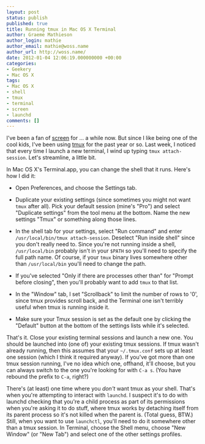 ```yaml
---
layout: post
status: publish
published: true
title: Running tmux in Mac OS X Terminal
author: Graeme Mathieson
author_login: mathie
author_email: mathie@woss.name
author_url: http://woss.name/
date: 2012-01-04 12:06:19.000000000 +00:00
categories:
- Geekery
- Mac OS X
tags:
- Mac OS X
- shell
- tmux
- terminal
- screen
- launchd
comments: []
---
```

I've been a fan of [screen](http://www.gnu.org/software/screen/) for ... a while now. But since I like being one of the cool kids, I've been using [tmux](http://tmux.sourceforge.net/) for the past year or so. Last week, I noticed that every time I launch a new terminal, I wind up typing `tmux attach-session`. Let's streamline, a little bit.

In Mac OS X's Terminal.app, you can change the shell that it runs. Here's how I did it:

* Open Preferences, and choose the Settings tab.

* Duplicate your existing settings (since sometimes you might not want `tmux` after all). Pick your default session (mine's "Pro") and select "Duplicate settings" from the tool menu at the bottom. Name the new settings "Tmux" or something along those lines.

* In the shell tab for your settings, select "Run command" and enter `/usr/local/bin/tmux attach-session`. Deselect "Run inside shell" since you don't really need to. Since you're not running inside a shell, `/usr/local/bin` probably isn't in your `$PATH` so you'll need to specify the full path name. Of course, if your `tmux` binary lives somewhere other than `/usr/local/bin` you'll need to change the path.

* If you've selected "Only if there are processes other than" for "Prompt before closing", then you'll probably want to add `tmux` to that list.

* In the "Window" tab, I set "Scrollback" to limit the number of rows to '0', since tmux provides scroll back, and the Terminal one isn't terribly useful when tmux is running inside it.

* Make sure your Tmux session is set as the default one by clicking the "Default" button at the bottom of the settings lists while it's selected.

That's it. Close your existing terminal sessions and launch a new one. You should be launched into (one of) your existing tmux sessions. If tmux wasn't already running, then this assumes that your `~/.tmux.conf` sets up at least one session (which I think it required anyway). If you've got more than one tmux session running, I've no idea which one, offhand, it'll choose, but you can always switch to the one you're looking for with `C-a s`. (You have rebound the prefix to `C-a`, right?)

There's (at least) one time where you *don't* want tmux as your shell. That's when you're attempting to interact with `launchd`. I suspect it's to do with launchd checking that you're a child process as part of its permissions when you're asking it to do stuff, where tmux works by detaching itself from its parent process so it's not killed when the parent is. (Total guess, BTW.) Still, when you want to use `launchctl`, you'll need to do it somewhere other than a tmux session. In Terminal, choose the Shell menu, choose "New Window" (or "New Tab") and select one of the other settings profiles.
